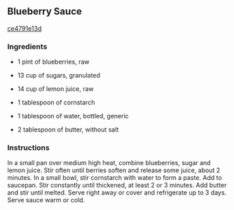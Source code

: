 ## Blueberry Sauce

[ce4791e13d](http://www.food.com/recipe/blueberry-sauce-39030)

### Ingredients

 - 1 pint of blueberries, raw

 - 13 cup of sugars, granulated

 - 14 cup of lemon juice, raw

 - 1 tablespoon of cornstarch

 - 1 tablespoon of water, bottled, generic

 - 2 tablespoon of butter, without salt

### Instructions

In a small pan over medium high heat, combine blueberries, sugar and lemon juice. Stir often until berries soften and release some juice, about 2 minutes. In a small bowl, stir cornstarch with water to form a paste. Add to saucepan. Stir constantly until thickened, at least 2 or 3 minutes. Add butter and stir until melted. Serve right away or cover and refrigerate up to 3 days. Serve sauce warm or cold.